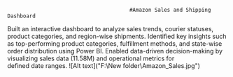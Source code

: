                                            #Amazon Sales and Shipping Dashboard

Built an interactive dashboard to analyze sales trends, courier statuses, product categories, and region-wise shipments.
Identified key insights such as top-performing product categories, fulfillment methods, and state-wise order distribution using Power BI.
Enabled data-driven decision-making by visualizing sales data (11.58M) and operational metrics for defined date ranges.
![Alt text]("F:\New folder\Amazon_Sales.jpg")
